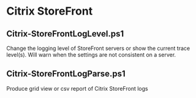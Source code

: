 # Citrix StoreFront

## Citrix-StoreFrontLogLevel.ps1
Change the logging level of StoreFront servers or show the current trace level(s). Will warn when the settings are not consistent on a server.

## Citrix-StoreFrontLogParse.ps1
Produce grid view or csv report of Citrix StoreFront logs
